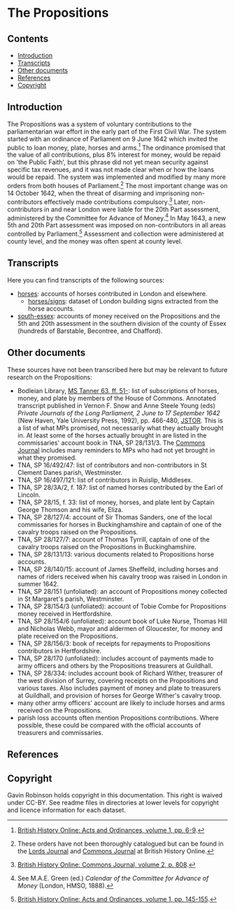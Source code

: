 # The Propositions

## Contents

- [Introduction](#introduction)
- [Transcripts](#transcripts)
- [Other documents](#other-documents)
- [References](#references)
- [Copyright](#copyright)

## Introduction

The Propositions was a system of voluntary contributions to the parliamentarian war effort in the early part of the First Civil War. The system started with an ordinance of Parliament on 9 June 1642 which invited the public to loan money, plate, horses and arms.[^1] The ordinance promised that the value of all contributions, plus 8% interest for money, would be repaid on 'the Public Faith', but this phrase did not yet mean security against specific tax revenues, and it was not made clear when or how the loans would be repaid. The system was implemented and modified by many more orders from both houses of Parliament.[^2] The most important change was on 14 October 1642, when the threat of disarming and imprisoning non-contributors effectively made contributions compulsory.[^3] Later, non-contributors in and near London were liable for the 20th Part assessment, administered by the Committee for Advance of Money.[^4] In May 1643, a new 5th and 20th Part assessment was imposed on non-contributors in all areas controlled by Parliament.[^5] Assessment and collection were administered at county level, and the money was often spent at county level.

## Transcripts

Here you can find transcripts of the following sources:

- [horses](https://github.com/drgavinr/cc-by-data/tree/main/propositions/horses): accounts of horses contributed in London and elsewhere.
  - [horses/signs](https://github.com/drgavinr/cc-by-data/tree/main/propositions/horses/signs): dataset of London building signs extracted from the horse accounts.
- [south-essex](https://github.com/drgavinr/cc-by-data/tree/main/propositions/south-essex): accounts of money received on the Propositions and the 5th and 20th assessment in the southern division of the county of Essex (hundreds of Barstable, Becontree, and Chafford).

## Other documents

These sources have not been transcribed here but may be relevant to future research on the Propositions:

- Bodleian Library, [MS Tanner 63, ff. 51-](https://archives.bodleian.ox.ac.uk/repositories/2/archival_objects/219726): list of subscriptions of horses, money, and plate by members of the House of Commons. Annotated transcript published in Vernon F. Snow and Anne Steele Young (eds) *Private Journals of the Long Parliament, 2 June to 17 September 1642* (New Haven, Yale University Press, 1992), pp. 466-480, [JSTOR](https://www.jstor.org/stable/j.ctt227263m.13). This is a list of what MPs promised, not necessarily what they actually brought in. At least some of the horses actually brought in are listed in the commissaries' account book in TNA, SP 28/131/3. The [Commons Journal](https://www.british-history.ac.uk/commons-jrnl/vol2) includes many reminders to MPs who had not yet brought in what they promised.
- TNA, SP 16/492/47: list of contributors and non-contributors in St Clement Danes parish, Westminster.
- TNA, SP 16/497/121: list of contributors in Ruislip, Middlesex.
- TNA, SP 28/3A/2, f. 187: list of named horses contributed by the Earl of Lincoln.
- TNA, SP 28/15, f. 33: list of money, horses, and plate lent by Captain George Thomson and his wife, Eliza.
- TNA, SP 28/127/4: account of Sir Thomas Sanders, one of the local commissaries for horses in Buckinghamshire and captain of one of the cavalry troops raised on the Propositions.
- TNA, SP 28/127/7: account of Thomas Tyrrill, captain of one of the cavalry troops raised on the Propositions in Buckinghamshire.
- TNA, SP 28/131/13: various documents related to Propositions horse accounts.
- TNA, SP 28/140/15: account of James Sheffeild, including horses and names of riders received when his cavalry troop was raised in London in summer 1642.
- TNA, SP 28/151 (unfoliated): an account of Propositions money collected in St Margaret's parish, Westminster.
- TNA, SP 28/154/3 (unfoliated): account of Tobie Combe for Propositions money received in Hertfordshire.
- TNA, SP 28/154/6 (unfoliated): account book of Luke Nurse, Thomas Hill and Nicholas Webb, mayor and aldermen of Gloucester, for money and plate received on the Propositions.
- TNA, SP 28/156/3: book of receipts for repayments to Propositions contributors in Hertfordshire.
- TNA, SP 28/170 (unfoliated): includes account of payments made to army officers and others by the Propositions treasurers at Guildhall.
- TNA, SP 28/334: includes account book of Richard Wither, treasurer of the west division of Surrey, covering receipts on the Propositions and various taxes. Also includes payment of money and plate to treasurers at Guildhall, and provision of horses for George Wither's cavalry troop.
- many other army officers' account are likely to include horses and arms received on the Propositions.
- parish loss accounts often mention Propositions contributions. Where possible, these could be compared with the official accounts of treasurers and commissaries.

## References

[^1]: [British History Online: Acts and Ordinances, volume 1, pp. 6-9](https://www.british-history.ac.uk/no-series/acts-ordinances-interregnum/pp6-9).
[^2]: These orders have not been thoroughly catalogued but can be found in the [Lords Journal](https://www.british-history.ac.uk/series/house-lords-journals) and [Commons Journal](https://www.british-history.ac.uk/series/house-commons-journals) at British History Online.
[^3]: [British History Online: Commons Journal, volume 2, p. 808](https://www.british-history.ac.uk/commons-jrnl/vol2/pp807-809#h3-sec-a15).
[^4]: See M.A.E. Green (ed.) *Calendar of the Committee for Advance of Money* (London, HMSO, 1888).
[^5]: [British History Online: Acts and Ordinances, volume 1, pp. 145-155](https://www.british-history.ac.uk/no-series/acts-ordinances-interregnum/pp145-155).

## Copyright

Gavin Robinson holds copyright in this documentation. This right is waived under CC-BY. See readme files in directories at lower levels for copyright and licence information for each dataset.

